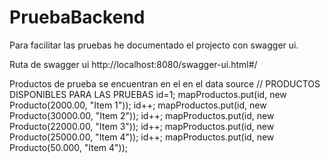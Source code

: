 # PruebaBackend


Para facilitar las pruebas he documentado el projecto con swagger ui.

Ruta de swagger ui  http://localhost:8080/swagger-ui.html#/

Productos de prueba se encuentran en el en el data source
// PRODUCTOS DISPONIBLES PARA LAS PRUEBAS
    id=1;
		mapProductos.put(id, new Producto(2000.00, "Item 1"));
		id++;
		mapProductos.put(id, new Producto(30000.00, "Item 2"));
		id++;
		mapProductos.put(id, new Producto(22000.00, "Item 3"));
		id++;
		mapProductos.put(id, new Producto(25000.00, "Item 4"));
		id++;
		mapProductos.put(id, new Producto(50.000, "Item 4"));
